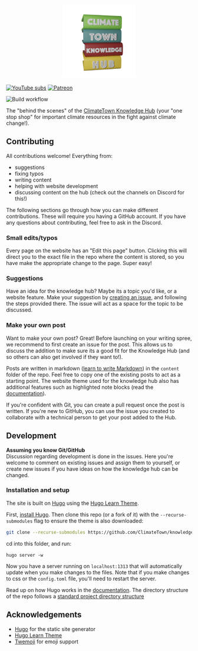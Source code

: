 
<p align="center">
<a href="https://climatetown.github.io/knowledge-hub">
<img width="200" src="static/images/knowledge-hub-logo.png">
</a>
</p>

[![YouTube subs](https://img.shields.io/youtube/channel/subscribers/UCuVLG9pThvBABcYCm7pkNkA?label=ClimateTown&style=for-the-badge)](https://www.youtube.com/@ClimateTown)
[![Patreon](https://img.shields.io/badge/Patreon-F96854?style=for-the-badge&logo=patreon&logoColor=white)](https://www.patreon.com/ClimateTown)

![Build workflow](https://img.shields.io/github/actions/workflow/status/ClimateTown/knowledge-hub/build.yml?branch=main&label=website%20build)

The "behind the scenes" of the [ClimateTown Knowledge Hub](https://climatetown.github.io/knowledge-hub) (your "one stop shop" for important climate resources in the fight against climate change!).

## Contributing
All contributions welcome! Everything from:
- suggestions
- fixing typos
- writing content
- helping with website development
- discussing content on the hub (check out the channels on Discord for this!)
  
The following sections go through how you can make different contributions. These will require you having a GitHub account. If you have any questions about contributing, feel free to ask in the Discord.

### Small edits/typos
Every page on the website has an "Edit this page" button. Clicking this will direct you to the exact file in the repo where the content is stored, so you have make the appropriate change to the page. Super easy!

### Suggestions
Have an idea for the knowledge hub? Maybe its a topic you'd like, or a website feature. Make your suggestion by [creating an issue](https://github.com/ClimateTown/knowledge-hub/issues/new/choose), and following the steps provided there. The issue will act as a space for the topic to be discussed.

### Make your own post
Want to make your own post? Great! Before launching on your writing spree, we recommend to first create an issue for the post. This allows us to discuss the addition to make sure its a good fit for the Knowledge Hub (and so others can also get involved if they want to!).

Posts are written in markdown ([learn to write Markdown](https://www.markdownguide.org/getting-started/)) in the `content` folder of the repo. Feel free to copy one of the existing posts to act as a starting point. The website theme used for the knowledge hub also has additional features such as highlighted note blocks (read the [documentation](https://learn.netlify.app/en/)).

If you're confident with Git, you can create a pull request once the post is written. If you're new to GitHub, you can use the issue you created to collaborate with a technical person to get your post added to the Hub.

## Development
**Assuming you know Git/GitHub**  
Discussion regarding development is done in the issues. Here you're welcome to comment on existing issues and assign them to yourself, or create new issues if you have ideas on how the knowledge hub can be changed.

### Installation and setup
The site is built on [Hugo](https://gohugo.io/) using the [Hugo Learn Theme](https://github.com/matcornic/hugo-theme-learn).

First, [install Hugo](https://gohugo.io/getting-started/installing/). Then clone this repo (or a fork of it) with the `--recurse-submodules` flag to ensure the theme is also downloaded:
```sh
git clone --recurse-submodules https://github.com/ClimateTown/knowledge-hub.git
```
cd into this folder, and run:
```
hugo server -w
```
Now you have a server running on `localhost:1313` that will automatically update when you make changes to the files. Note that if you make changes to css or the `config.toml` file, you'll need to restart the server.

Read up on how Hugo works in the [documentation](https://gohugo.io/documentation/). The directory structure of the repo follows a [standard project directory structure](https://gohugo.io/getting-started/directory-structure/)


## Acknowledgements
- [Hugo](https://gohugo.io/) for the static site generator
- [Hugo Learn Theme](https://github.com/matcornic/hugo-theme-learn)
- [Twemoji](https://twemoji.twitter.com/) for emoji support